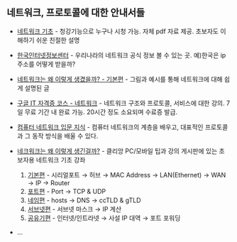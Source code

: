 ## 네트워크, 프로토콜에 대한 안내서들

* [네트워크 기초](http://www.kmooc.kr/courses/course-v1:SKKUk+SKKU_26+2020_T2/about) - 청강기능으로 누구나 시청 가능. 자체 pdf 자료 제공. 초보자도 이해하기 쉬운 친절한 설명
* [한국인터넷정보센터](https://krnic.or.kr/jsp/resources/concept.jsp) - 우리나라의 네트워크 공식 정보 볼 수 있는 곳. 예)한국은 ip 주소를 어떻게 받을까?
* [네트워크는 왜 이렇게 생겼을까? - 기본편](https://www.clien.net/service/board/lecture/15872844?od=T31&po=0&category=&groupCd=) - 그림과 예시를 통해 네트워크에 대해 쉽게 설명된 글
* [구글 IT 자격증 코스 - 네트워크](https://www.coursera.org/learn/computer-networking) - 네트워크 구조와 프로토콜, 서비스에 대한 강의. 7일 무료 기간 내 완료 가능. 20시간 정도 소요되며 수료증 발급.
* [컴퓨터 네트워크 입문 지식](https://www.notion.so/bigpel66/Network-850c44a85be740c99b6cd4345fe4e1a0) - 컴퓨터 네트워크의 계층을 배우고, 대표적인 프로토콜과 그 동작 방식을 배울 수 있다.


* [네크워크는 왜 이렇게 생긴걸까?](https://www.clien.net/service/board/lecture/15872844) - 클리앙 PC/모바일 팁과 강의 게시판에 있는 초보자용 네트워크 기초 강좌
  1. [기본편](https://www.clien.net/service/board/lecture/15872844) - 시리얼포트 → 허브 → MAC Address → LAN(Ethernet) → WAN → IP → Router
	1. [포트편](https://www.clien.net/service/board/lecture/15873771) - Port → TCP & UDP
	1. [네임편](https://www.clien.net/service/board/lecture/15874590) - hosts → DNS → ccTLD & gTLD
	1. [서브넷편](https://www.clien.net/service/board/lecture/15882226) - 서브넷 마스크 → IP 계산
	1. [공유기편](https://www.clien.net/service/board/lecture/15887017) - 인터넷/인트라넷 → 사설 IP 대역 → 포트 포워딩

* ...
